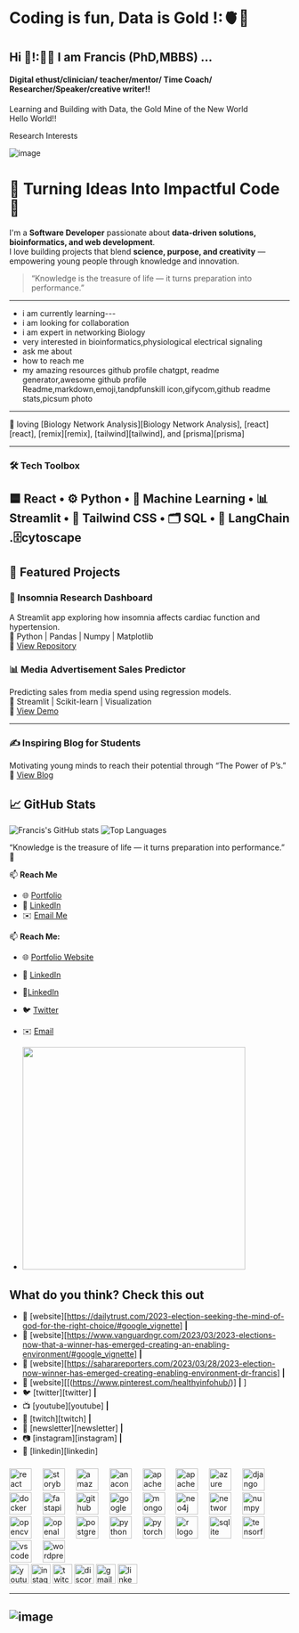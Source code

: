 # Coding is fun, Data is Gold !:🫀🧠
<h2 align="left">Hi 👋!:🧑‍🎓 I am Francis (PhD,MBBS) ... </h2> 


#### Digital ethust/clinician/ teacher/mentor/ Time Coach/ Researcher/Speaker/creative writer!!
<p align="left">Learning and Building with Data, the Gold Mine of the New World<br>Hello World!!</p>
<p align="left">  Research Interests

![image](https://media4.giphy.com/media/v1.Y2lkPTc5MGI3NjExbDc4aDk2MmI5c2luZ2htenBpZjM4Z3F2OTF4aHZtenV3NXF2cXR1bCZlcD12MV9naWZzX3NlYXJjaCZjdD1n/SFIxisidxlLqUSyutF/giphy.webp)

# 👋 Turning Ideas Into Impactful Code 🚀

I'm a **Software Developer** passionate about **data-driven solutions, bioinformatics, and web development**.  
I love building projects that blend **science, purpose, and creativity** — empowering young people through knowledge and innovation.

> “Knowledge is the treasure of life — it turns preparation into performance.”  



-----
 - i am currently learning---
 - i am looking for collaboration
 - i am expert in networking Biology
 - very interested in bioinformatics,physiological electrical signaling 
 - ask me about 
 - how to reach me
 - my amazing resources github profile chatgpt, readme generator,awesome github profile Readme,markdown,emoji,tandpfunskill icon,gifycom,github readme stats,picsum photo
----- 
💜 loving [Biology Network Analysis][Biology Network Analysis], [react][react], [remix][remix], [tailwind][tailwind], and [prisma][prisma]  
_________
### 🛠️ Tech Toolbox
🟦 React • ⚙️ Python • 🧠 Machine Learning • 📊 Streamlit • 🎨 Tailwind CSS • 🗂️ SQL • 🧩 LangChain .🗄️cytoscape 
---

## 🚀 Featured Projects

### 🧠 Insomnia Research Dashboard
A Streamlit app exploring how insomnia affects cardiac function and hypertension.  
🔹 Python | Pandas | Numpy | Matplotlib  
🔗 [View Repository](https://github.com/agbaraolorunpo/insomnia-research-dashboard)

### 📊 Media Advertisement Sales Predictor
Predicting sales from media spend using regression models.  
🔹 Streamlit | Scikit-learn | Visualization  
🔗 [View Demo](https://github.com/agbaraolorunpo/media-sales-predictor)

_______

### ✍️ Inspiring Blog for Students
Motivating young minds to reach their potential through “The Power of P’s.”  
🔗 [View Blog](https://github.com/agbaraolorunpo/blog)

## 📈 GitHub Stats
![Francis's GitHub stats](https://github-readme-stats.vercel.app/api?username=agbaraolorunpo&show_icons=true&theme=radical)
![Top Languages](https://github-readme-stats.vercel.app/api/top-langs/?username=agbaraolorunpo&layout=compact&theme=radical)



“Knowledge is the treasure of life — it turns preparation into performance.” 💎

📫 **Reach Me**
- 🌐 [Portfolio](https://agbaraolorunpo.github.io/)
- 💼 [LinkedIn](https://linkedin.com/in/agbaraolorunpo)
- ✉️ [Email Me](mailto:youremail@example.com)

📫 **Reach Me:**
- 🌐 [Portfolio Website](https://agbaraolorunpo.github.io/)
- 💼 [LinkedIn](https://linkedin.com/in/agbaraolorunpo)
- 🥇[LinkedIn](https://www.linkedin.com/in/francis-agbaraolorunpo-mb-bs-ph-d-437a83188/?originalSubdomain=ng)
- 🐦 [Twitter](https://twitter.com/yourhandle)
- ✉️ [Email](mailto:youremail@example.com)


- <img src="https://media.giphy.com/media/qgQUggAC3Pfv687qPC/giphy.gif" width="400"/>

## What do you think? Check this out
- 🏡 [website][https://dailytrust.com/2023-election-seeking-the-mind-of-god-for-the-right-choice/#google_vignette] **|** 
- 🏡 [website][https://www.vanguardngr.com/2023/03/2023-elections-now-that-a-winner-has-emerged-creating-an-enabling-environment/#google_vignette] **|**
- 🏡 [website][https://saharareporters.com/2023/03/28/2023-election-now-winner-has-emerged-creating-enabling-environment-dr-francis] **|** 
- 🏡 [website][[(https://www.pinterest.com/healthyinfohub/)] **|** ] 
- 🐦 [twitter][twitter] **|** 
- 📺 [youtube][youtube] **|** 
- 🎥 [twitch][twitch] **|** 
- 📰 [newsletter][newsletter] **|** 
- 📷 [instagram][instagram] **|** 
- 👔 [linkedin][linkedin]

[npm]: https://npmjs.com/~agbaraolorunpo




###

<div align="left">
  <img src="https://cdn.jsdelivr.net/gh/devicons/devicon/icons/react/react-original.svg" height="40" alt="react logo"  />
  <img width="12" />
  <img src="https://cdn.jsdelivr.net/gh/devicons/devicon/icons/storybook/storybook-original.svg" height="40" alt="storybook logo"  />
  <img width="12" />
  <img src="https://cdn.jsdelivr.net/gh/devicons/devicon/icons/amazonwebservices/amazonwebservices-line-wordmark.svg" height="40" alt="amazonwebservices logo"  />
  <img width="12" />
  <img src="https://cdn.jsdelivr.net/gh/devicons/devicon/icons/anaconda/anaconda-original.svg" height="40" alt="anaconda logo"  />
  <img width="12" />
  <img src="https://cdn.jsdelivr.net/gh/devicons/devicon/icons/apache/apache-original.svg" height="40" alt="apache logo"  />
  <img width="12" />
  <img src="https://cdn.jsdelivr.net/gh/devicons/devicon/icons/apachekafka/apachekafka-original.svg" height="40" alt="apachekafka logo"  />
  <img width="12" />
  <img src="https://cdn.jsdelivr.net/gh/devicons/devicon/icons/azure/azure-original.svg" height="40" alt="azure logo"  />
  <img width="12" />
  <img src="https://cdn.jsdelivr.net/gh/devicons/devicon/icons/django/django-plain.svg" height="40" alt="django logo"  />
  <img width="12" />
  <img src="https://cdn.jsdelivr.net/gh/devicons/devicon/icons/docker/docker-original.svg" height="40" alt="docker logo"  />
  <img width="12" />
  <img src="https://cdn.jsdelivr.net/gh/devicons/devicon/icons/fastapi/fastapi-original.svg" height="40" alt="fastapi logo"  />
  <img width="12" />
  <img src="https://cdn.jsdelivr.net/gh/devicons/devicon/icons/github/github-original.svg" height="40" alt="github logo"  />
  <img width="12" />
  <img src="https://cdn.jsdelivr.net/gh/devicons/devicon/icons/googlecloud/googlecloud-original.svg" height="40" alt="googlecloud logo"  />
  <img width="12" />
  <img src="https://cdn.jsdelivr.net/gh/devicons/devicon/icons/mongodb/mongodb-original.svg" height="40" alt="mongodb logo"  />
  <img width="12" />
  <img src="https://cdn.jsdelivr.net/gh/devicons/devicon/icons/neo4j/neo4j-original.svg" height="40" alt="neo4j logo"  />
  <img width="12" />
  <img src="https://cdn.jsdelivr.net/gh/devicons/devicon/icons/networkx/networkx-original.svg" height="40" alt="networkx logo"  />
  <img width="12" />
  <img src="https://cdn.jsdelivr.net/gh/devicons/devicon/icons/numpy/numpy-original.svg" height="40" alt="numpy logo"  />
  <img width="12" />
  <img src="https://cdn.jsdelivr.net/gh/devicons/devicon/icons/opencv/opencv-original.svg" height="40" alt="opencv logo"  />
  <img width="12" />
  <img src="https://cdn.jsdelivr.net/gh/devicons/devicon/icons/openal/openal-original.svg" height="40" alt="openal logo"  />
  <img width="12" />
  <img src="https://cdn.jsdelivr.net/gh/devicons/devicon/icons/postgresql/postgresql-original.svg" height="40" alt="postgresql logo"  />
  <img width="12" />
  <img src="https://cdn.jsdelivr.net/gh/devicons/devicon/icons/python/python-original.svg" height="40" alt="python logo"  />
  <img width="12" />
  <img src="https://cdn.jsdelivr.net/gh/devicons/devicon/icons/pytorch/pytorch-original.svg" height="40" alt="pytorch logo"  />
  <img width="12" />
  <img src="https://cdn.jsdelivr.net/gh/devicons/devicon/icons/r/r-original.svg" height="40" alt="r logo"  />
  <img width="12" />
  <img src="https://cdn.jsdelivr.net/gh/devicons/devicon/icons/sqlite/sqlite-original.svg" height="40" alt="sqlite logo"  />
  <img width="12" />
  <img src="https://cdn.jsdelivr.net/gh/devicons/devicon/icons/tensorflow/tensorflow-original.svg" height="40" alt="tensorflow logo"  />
  <img width="12" />
  <img src="https://cdn.jsdelivr.net/gh/devicons/devicon/icons/vscode/vscode-original.svg" height="40" alt="vscode logo"  />
  <img width="12" />
  <img src="https://cdn.jsdelivr.net/gh/devicons/devicon/icons/wordpress/wordpress-original.svg" height="40" alt="wordpress logo"  />
</div>





<div align="left">
  <img src="https://img.shields.io/static/v1?message=Youtube&logo=youtube&label=&color=FF0000&logoColor=white&labelColor=&style=for-the-badge" height="35" alt="youtube logo"  />
  <img src="https://img.shields.io/static/v1?message=Instagram&logo=instagram&label=&color=E4405F&logoColor=white&labelColor=&style=for-the-badge" height="35" alt="instagram logo"  />
  <img src="https://img.shields.io/static/v1?message=Twitch&logo=twitch&label=&color=9146FF&logoColor=white&labelColor=&style=for-the-badge" height="35" alt="twitch logo"  />
  <img src="https://img.shields.io/static/v1?message=Discord&logo=discord&label=&color=7289DA&logoColor=white&labelColor=&style=for-the-badge" height="35" alt="discord logo"  />
  <img src="https://img.shields.io/static/v1?message=Gmail&logo=gmail&label=&color=D14836&logoColor=white&labelColor=&style=for-the-badge" height="35" alt="gmail logo"  />
  <img src="https://img.shields.io/static/v1?message=LinkedIn&logo=linkedin&label=&color=0077B5&logoColor=white&labelColor=&style=for-the-badge" height="35" alt="linkedin logo"  />
</div>

-------
![image](https://media2.giphy.com/media/v1.Y2lkPTc5MGI3NjExZDlmODJnbDVjaWRta3g1Y2V5bjhzemI5cnFia3FrbXF0eHFoN25wdCZlcD12MV9naWZzX3NlYXJjaCZjdD1n/hxERQNWQudqSF1iDnr/giphy.webp)
---------


